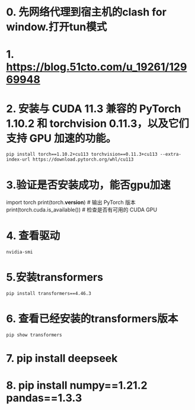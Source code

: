 # 0. 先网络代理到宿主机的clash for window.打开tun模式
# 1. https://blog.51cto.com/u_19261/12969948
# 2. 安装与 CUDA 11.3 兼容的 PyTorch 1.10.2 和 torchvision 0.11.3，以及它们支持 GPU 加速的功能。
    pip install torch==1.10.2+cu113 torchvision==0.11.3+cu113 --extra-index-url https://download.pytorch.org/whl/cu113
# 3.验证是否安装成功，能否gpu加速
   import torch
   print(torch.__version__)  # 输出 PyTorch 版本
   print(torch.cuda.is_available())  # 检查是否有可用的 CUDA GPU
# 4. 查看驱动 
    nvidia-smi

# 5.安装transformers
    pip install transformers==4.46.3
# 6. 查看已经安装的transformers版本 
    pip show transformers
# 7. pip install deepseek
# 8. pip install numpy==1.21.2 pandas==1.3.3
